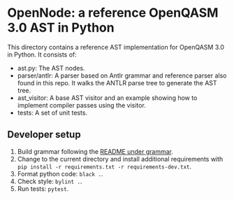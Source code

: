 # OpenNode: a reference OpenQASM 3.0 AST in Python

This directory contains a reference AST implementation for OpenQASM 3.0 in Python. It consists of:

* ast.py: The AST nodes.
* parser/antlr: A parser based on Antlr grammar and reference parser also found in this repo.
It walks the ANTLR parse tree to generate the AST tree.
* ast_visitor: A base AST visitor and an example showing how to implement compiler passes
using the visitor.
* tests: A set of unit tests.


## Developer setup

1. Build grammar following the [README under grammar](../README.md).
2. Change to the current directory and install additional requirements with 
`pip install -r requirements.txt -r requirements-dev.txt`.
3. Format python code: `black .`.
4. Check style: `bylint .`.
5. Run tests: `pytest`.
